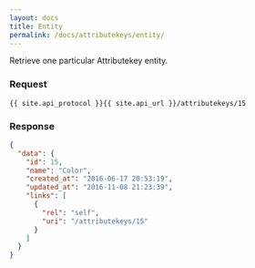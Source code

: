 ```yaml
---
layout: docs
title: Entity
permalink: /docs/attributekeys/entity/
---
```


Retrieve one particular Attributekey entity.

### Request
```
{{ site.api_protocol }}{{ site.api_url }}/attributekeys/15
```

### Response
```json
{
  "data": {
    "id": 15,
    "name": "Color",
    "created_at": "2016-06-17 20:53:19",
    "updated_at": "2016-11-08 21:23:39",
    "links": [
      {
        "rel": "self",
        "uri": "/attributekeys/15"
      }
    ]
  }
}
```

